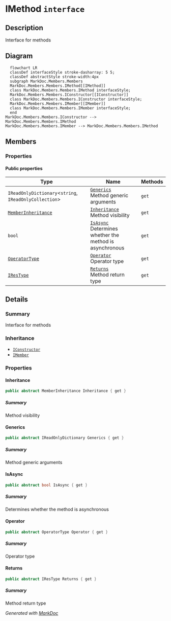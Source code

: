# IMethod `interface`

## Description
Interface for methods

## Diagram
```mermaid
  flowchart LR
  classDef interfaceStyle stroke-dasharray: 5 5;
  classDef abstractStyle stroke-width:4px
  subgraph MarkDoc.Members.Members
  MarkDoc.Members.Members.IMethod[[IMethod]]
  class MarkDoc.Members.Members.IMethod interfaceStyle;
  MarkDoc.Members.Members.IConstructor[[IConstructor]]
  class MarkDoc.Members.Members.IConstructor interfaceStyle;
  MarkDoc.Members.Members.IMember[[IMember]]
  class MarkDoc.Members.Members.IMember interfaceStyle;
  end
MarkDoc.Members.Members.IConstructor --> MarkDoc.Members.Members.IMethod
MarkDoc.Members.Members.IMember --> MarkDoc.Members.Members.IMethod
```

## Members
### Properties
#### Public  properties
| Type | Name | Methods |
| --- | --- | --- |
| `IReadOnlyDictionary`&lt;`string`, `IReadOnlyCollection`&gt; | [`Generics`](markdoc/members/members/IMethod.md#generics)<br>Method generic arguments | `get` |
| [`MemberInheritance`](../enums/MemberInheritance.md) | [`Inheritance`](markdoc/members/members/IMethod.md#inheritance)<br>Method visibility | `get` |
| `bool` | [`IsAsync`](markdoc/members/members/IMethod.md#isasync)<br>Determines whether the method is asynchronous | `get` |
| [`OperatorType`](../enums/OperatorType.md) | [`Operator`](markdoc/members/members/IMethod.md#operator)<br>Operator type | `get` |
| [`IResType`](../resolvedtypes/IResType.md) | [`Returns`](markdoc/members/members/IMethod.md#returns)<br>Method return type | `get` |

## Details
### Summary
Interface for methods

### Inheritance
 - [
`IConstructor`
](./IConstructor.md)
 - [
`IMember`
](./IMember.md)

### Properties
#### Inheritance
```csharp
public abstract MemberInheritance Inheritance { get }
```
##### Summary
Method visibility

#### Generics
```csharp
public abstract IReadOnlyDictionary Generics { get }
```
##### Summary
Method generic arguments

#### IsAsync
```csharp
public abstract bool IsAsync { get }
```
##### Summary
Determines whether the method is asynchronous

#### Operator
```csharp
public abstract OperatorType Operator { get }
```
##### Summary
Operator type

#### Returns
```csharp
public abstract IResType Returns { get }
```
##### Summary
Method return type

*Generated with* [*MarkDoc*](https://github.com/hailstorm75/MarkDoc.Core)
